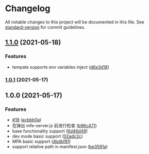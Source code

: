 # Changelog

All notable changes to this project will be documented in this file. See [standard-version](https://github.com/conventional-changelog/standard-version) for commit guidelines.

## [1.1.0](https://github.com/uioz/mfe-proxy-server/compare/v1.0.1...v1.1.0) (2021-05-18)


### Features

* tempate supports env variables inject  ([d6e3d18](https://github.com/uioz/mfe-proxy-server/commit/d6e3d186c81658c630f63667b11ffe47cc9d9cc3))

### [1.0.1](https://github.com/uioz/mfe-proxy-server/compare/v1.0.0...v1.0.1) (2021-05-17)

## 1.0.0 (2021-05-17)


### Features

* [#18](https://github.com/uioz/mfe-proxy-server/issues/18) ([acbbb0a](https://github.com/uioz/mfe-proxy-server/commit/acbbb0ab64bf795979f903e17cf13d22b66d6a5a))
* 在弹出 mfe-server.js 前进行检查 ([b96c471](https://github.com/uioz/mfe-proxy-server/commit/b96c471f2c372d745a69201487e0870efe84f156))
* base functionality support ([6d46d49](https://github.com/uioz/mfe-proxy-server/commit/6d46d49edd33a803cba2dcb967156b63a027d52d))
* dev mode basic support ([02adc2c](https://github.com/uioz/mfe-proxy-server/commit/02adc2c8a7a9a04bd50f5ccdeabc5310ef0948e2))
* MPA basic support ([dbdbf81](https://github.com/uioz/mfe-proxy-server/commit/dbdbf81f6b0915d3907a22bac7762ea0c5579087))
* support relative path in manifest.json ([be3591a](https://github.com/uioz/mfe-proxy-server/commit/be3591adc0f46fe8d83fad6c06ff0b2137b3a716))
